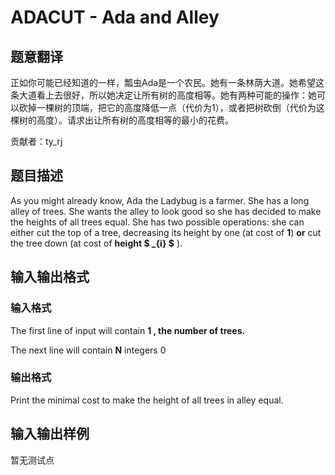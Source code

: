 # ADACUT - Ada and Alley

## 题意翻译

正如你可能已经知道的一样，瓢虫Ada是一个农民。她有一条林荫大道。她希望这条大道看上去很好，所以她决定让所有树的高度相等。她有两种可能的操作：她可以砍掉一棵树的顶端，把它的高度降低一点（代价为1），或者把树砍倒（代价为这棵树的高度）。请求出让所有树的高度相等的最小的花费。

贡献者：ty_rj

## 题目描述

As you might already know, Ada the Ladybug is a farmer. She has a long alley of trees. She wants the alley to look good so she has decided to make the heights of all trees equal. She has two possible operations: she can either cut the top of a tree, decreasing its height by one (at cost of **1**) **or** cut the tree down (at cost of **height $ _{i} $** ).

## 输入输出格式

### 输入格式

The first line of input will contain **1 , the number of trees.**

The next line will contain **N** integers 0

### 输出格式

Print the minimal cost to make the height of all trees in alley equal.

## 输入输出样例

暂无测试点


